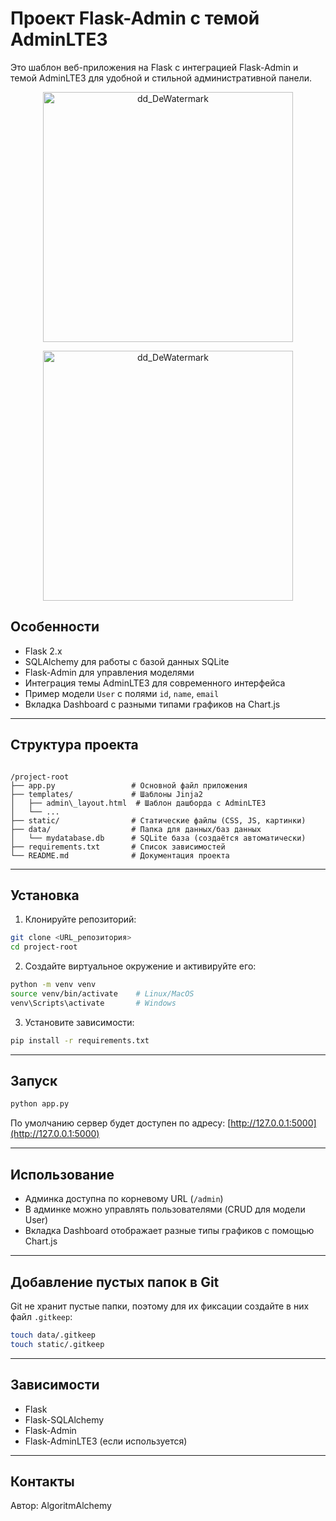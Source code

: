 
# Проект Flask-Admin с темой AdminLTE3

Это шаблон веб-приложения на Flask с интеграцией Flask-Admin и темой AdminLTE3 для удобной и стильной административной панели.



<p align="center">
  <img src="https://github.com/user-attachments/assets/889fd8f1-129a-4d5b-aa67-ee189fded0f1" alt="dd_DeWatermark" width="400" />
</p>

<p align="center">
  <img src="https://github.com/user-attachments/assets/d4e852e4-8538-48d9-a44c-95f08f29661a" alt="dd_DeWatermark" width="400" />
</p>



## Особенности

- Flask 2.x
- SQLAlchemy для работы с базой данных SQLite
- Flask-Admin для управления моделями
- Интеграция темы AdminLTE3 для современного интерфейса
- Пример модели `User` с полями `id`, `name`, `email`
- Вкладка Dashboard с разными типами графиков на Chart.js

---

## Структура проекта

```

/project-root
├── app.py                 # Основной файл приложения
├── templates/             # Шаблоны Jinja2
│   ├── admin\_layout.html  # Шаблон дашборда с AdminLTE3
│   └── ...
├── static/                # Статические файлы (CSS, JS, картинки)
├── data/                  # Папка для данных/баз данных
│   └── mydatabase.db      # SQLite база (создаётся автоматически)
├── requirements.txt       # Список зависимостей
└── README.md              # Документация проекта

````

---

## Установка

1. Клонируйте репозиторий:
```bash
git clone <URL_репозитория>
cd project-root
````

2. Создайте виртуальное окружение и активируйте его:

```bash
python -m venv venv
source venv/bin/activate    # Linux/MacOS
venv\Scripts\activate       # Windows
```

3. Установите зависимости:

```bash
pip install -r requirements.txt
```

---

## Запуск

```bash
python app.py
```

По умолчанию сервер будет доступен по адресу: [http://127.0.0.1:5000](http://127.0.0.1:5000)

---

## Использование

* Админка доступна по корневому URL (`/admin`)
* В админке можно управлять пользователями (CRUD для модели User)
* Вкладка Dashboard отображает разные типы графиков с помощью Chart.js

---

## Добавление пустых папок в Git

Git не хранит пустые папки, поэтому для их фиксации создайте в них файл `.gitkeep`:

```bash
touch data/.gitkeep
touch static/.gitkeep
```

---

## Зависимости

* Flask
* Flask-SQLAlchemy
* Flask-Admin
* Flask-AdminLTE3 (если используется)

---

## Контакты

Автор: AlgoritmAlchemy
